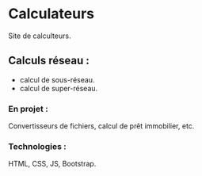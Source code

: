 # Calculateurs
Site de calculteurs.

## Calculs réseau :
- calcul de sous-réseau.
- calcul de super-réseau.
  
### En projet :
Convertisseurs de fichiers, calcul de prêt immobilier, etc.

### Technologies :
HTML, CSS, JS, Bootstrap.
